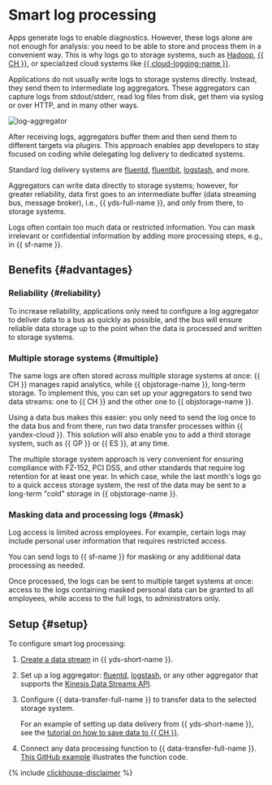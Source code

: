 # Smart log processing

Apps generate logs to enable diagnostics. However, these logs alone are not enough for analysis: you need to be able to store and process them in a convenient way. This is why logs go to storage systems, such as [Hadoop](/services/data-proc), [{{ CH }}](/services/managed-clickhouse), or specialized cloud systems like [{{ cloud-logging-name }}](../../logging/).

Applications do not usually write logs to storage systems directly. Instead, they send them to intermediate log aggregators. These aggregators can capture logs from stdout/stderr, read log files from disk, get them via syslog or over HTTP, and in many other ways.

![log-aggregator](../../_assets/data-streams/log-aggregator.svg)

After receiving logs, aggregators buffer them and then send them to different targets via plugins. This approach enables app developers to stay focused on coding while delegating log delivery to dedicated systems.

Standard log delivery systems are [fluentd](https://www.fluentd.org), [fluentbit](https://fluentbit.io), [logstash](https://www.elastic.co/logstash/), and more.

Aggregators can write data directly to storage systems; however, for greater reliability, data first goes to an intermediate buffer (data streaming bus, message broker), i.e., {{ yds-full-name }}, and only from there, to storage systems.

Logs often contain too much data or restricted information. You can mask irrelevant or confidential information by adding more processing steps, e.g., in {{ sf-name }}.


## Benefits {#advantages}

### Reliability {#reliability}

To increase reliability, applications only need to configure a log aggregator to deliver data to a bus as quickly as possible, and the bus will ensure reliable data storage up to the point when the data is processed and written to storage systems.


### Multiple storage systems {#multiple}

The same logs are often stored across multiple storage systems at once: {{ CH }} manages rapid analytics, while {{ objstorage-name }}, long-term storage. To implement this, you can set up your aggregators to send two data streams: one to {{ CH }} and the other one to {{ objstorage-name }}.

Using a data bus makes this easier: you only need to send the log once to the data bus and from there, run two data transfer processes within {{ yandex-cloud }}. This solution will also enable you to add a third storage system, such as {{ GP }} or {{ ES }}, at any time.

The multiple storage system approach is very convenient for ensuring compliance with FZ-152, PCI DSS, and other standards that require log retention for at least one year. In which case, while the last month's logs go to a quick access storage system, the rest of the data may be sent to a long-term "cold" storage in {{ objstorage-name }}.


### Masking data and processing logs {#mask}

Log access is limited across employees. For example, certain logs may include personal user information that requires restricted access.

You can send logs to {{ sf-name }} for masking or any additional data processing as needed.

Once processed, the logs can be sent to multiple target systems at once: access to the logs containing masked personal data can be granted to all employees, while access to the full logs, to administrators only.


## Setup {#setup}

To configure smart log processing:

1. [Create a data stream](../../data-streams/quickstart/create-stream.md) in {{ yds-short-name }}.
1. Set up a log aggregator: [fluentd](../../data-streams/quickstart/fluentd.md), [logstash](../../data-streams/quickstart/logstash.md), or any other aggregator that supports the [Kinesis Data Streams API](../../data-streams/kinesisapi/api-ref.md).
1. Configure {{ data-transfer-full-name }} to transfer data to the selected storage system.

    For an example of setting up data delivery from {{ yds-short-name }}, see the [tutorial on how to save data to {{ CH }}](../../data-streams/tutorials/send-to-clickhouse.md).

1. Connect any data processing function to {{ data-transfer-full-name }}. [This GitHub example](https://github.com/yandex-cloud-examples/yc-nginx-logs-data-transfer) illustrates the function code.

{% include [clickhouse-disclaimer](../../_includes/clickhouse-disclaimer.md) %}